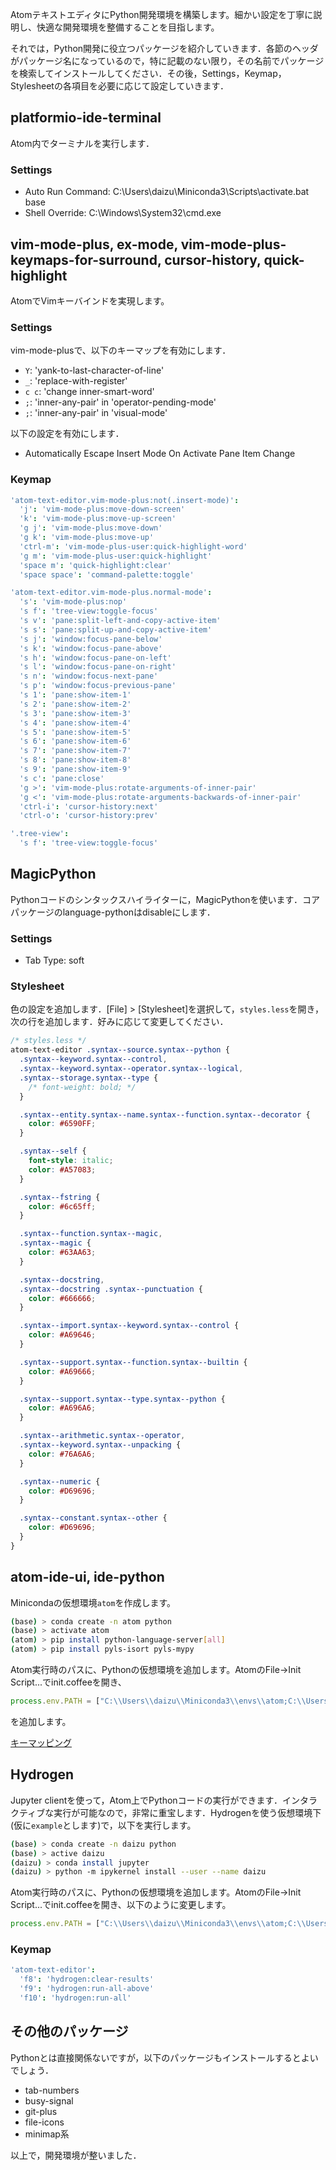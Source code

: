 ﻿AtomテキストエディタにPython開発環境を構築します。細かい設定を丁寧に説明し、快適な開発環境を整備することを目指します。

<!-- PELICAN_END_SUMMARY -->

それでは，Python開発に役立つパッケージを紹介していきます．各節のヘッダがパッケージ名になっているので，特に記載のない限り，その名前でパッケージを検索してインストールしてください．その後，Settings，Keymap，Stylesheetの各項目を必要に応じて設定していきます．

## platformio-ide-terminal

Atom内でターミナルを実行します．

### Settings

* Auto Run Command: C:\Users\daizu\Miniconda3\Scripts\activate.bat base
* Shell Override: C:\Windows\System32\cmd.exe


## vim-mode-plus, ex-mode, vim-mode-plus-keymaps-for-surround, cursor-history, quick-highlight

 AtomでVimキーバインドを実現します。

### Settings

vim-mode-plusで、以下のキーマップを有効にします．

* `Y`: 'yank-to-last-character-of-line'
* `_`: 'replace-with-register'
* `c c`: 'change inner-smart-word'
* `;`: 'inner-any-pair' in 'operator-pending-mode'
* `;`: 'inner-any-pair' in 'visual-mode'

以下の設定を有効にします．

* Automatically Escape Insert Mode On Activate Pane Item Change

### Keymap

```cson
'atom-text-editor.vim-mode-plus:not(.insert-mode)':
  'j': 'vim-mode-plus:move-down-screen'
  'k': 'vim-mode-plus:move-up-screen'
  'g j': 'vim-mode-plus:move-down'
  'g k': 'vim-mode-plus:move-up'
  'ctrl-m': 'vim-mode-plus-user:quick-highlight-word'
  'g m': 'vim-mode-plus-user:quick-highlight'
  'space m': 'quick-highlight:clear'
  'space space': 'command-palette:toggle'

'atom-text-editor.vim-mode-plus.normal-mode':
  's': 'vim-mode-plus:nop'
  's f': 'tree-view:toggle-focus'
  's v': 'pane:split-left-and-copy-active-item'
  's s': 'pane:split-up-and-copy-active-item'
  's j': 'window:focus-pane-below'
  's k': 'window:focus-pane-above'
  's h': 'window:focus-pane-on-left'
  's l': 'window:focus-pane-on-right'
  's n': 'window:focus-next-pane'
  's p': 'window:focus-previous-pane'
  's 1': 'pane:show-item-1'
  's 2': 'pane:show-item-2'
  's 3': 'pane:show-item-3'
  's 4': 'pane:show-item-4'
  's 5': 'pane:show-item-5'
  's 6': 'pane:show-item-6'
  's 7': 'pane:show-item-7'
  's 8': 'pane:show-item-8'
  's 9': 'pane:show-item-9'
  's c': 'pane:close'
  'g >': 'vim-mode-plus:rotate-arguments-of-inner-pair'
  'g <': 'vim-mode-plus:rotate-arguments-backwards-of-inner-pair'
  'ctrl-i': 'cursor-history:next'
  'ctrl-o': 'cursor-history:prev'

'.tree-view':
  's f': 'tree-view:toggle-focus'
```

## MagicPython

Pythonコードのシンタックスハイライターに，MagicPythonを使います．コアパッケージのlanguage-pythonはdisableにします．

### Settings

* Tab Type: soft

### Stylesheet

色の設定を追加します．[File] > [Stylesheet]を選択して，`styles.less`を開き，次の行を追加します．好みに応じて変更してください．

```css
/* styles.less */
atom-text-editor .syntax--source.syntax--python {
  .syntax--keyword.syntax--control,
  .syntax--keyword.syntax--operator.syntax--logical,
  .syntax--storage.syntax--type {
    /* font-weight: bold; */
  }

  .syntax--entity.syntax--name.syntax--function.syntax--decorator {
    color: #6590FF;
  }

  .syntax--self {
    font-style: italic;
    color: #A57083;
  }

  .syntax--fstring {
    color: #6c65ff;
  }

  .syntax--function.syntax--magic,
  .syntax--magic {
    color: #63AA63;
  }

  .syntax--docstring,
  .syntax--docstring .syntax--punctuation {
    color: #666666;
  }

  .syntax--import.syntax--keyword.syntax--control {
    color: #A69646;
  }

  .syntax--support.syntax--function.syntax--builtin {
    color: #A69666;
  }

  .syntax--support.syntax--type.syntax--python {
    color: #A696A6;
  }

  .syntax--arithmetic.syntax--operator,
  .syntax--keyword.syntax--unpacking {
    color: #76A6A6;
  }

  .syntax--numeric {
    color: #D69696;
  }

  .syntax--constant.syntax--other {
    color: #D69696;
  }
}
```


## atom-ide-ui, ide-python

Minicondaの仮想環境`atom`を作成します。

```bash
(base) > conda create -n atom python
(base) > activate atom
(atom) > pip install python-language-server[all]
(atom) > pip install pyls-isort pyls-mypy
```

Atom実行時のパスに、Pythonの仮想環境を追加します。AtomのFile->Init Script...でinit.coffeeを開き、

```javascript
process.env.PATH = ["C:\\Users\\daizu\\Miniconda3\\envs\\atom;C:\\Users\\daizu\\Miniconda3\\envs\\atom\\Library\\bin;C:\\Users\\daizu\\Miniconda3\\envs\\atom\\Scripts", process.env.PATH].join(";")
```

を追加します。

[キーマッピング](
https://github.com/facebookarchive/atom-ide-ui/blob/master/docs/keybindings.md)


## Hydrogen

Jupyter clientを使って，Atom上でPythonコードの実行ができます．インタラクティブな実行が可能なので，非常に重宝します．Hydrogenを使う仮想環境下(仮に`example`とします)で，以下を実行します。

```bash
(base) > conda create -n daizu python
(base) > active daizu
(daizu) > conda install jupyter
(daizu) > python -m ipykernel install --user --name daizu
```

Atom実行時のパスに、Pythonの仮想環境を追加します。AtomのFile->Init Script...でinit.coffeeを開き、以下のように変更します。

```javascript
process.env.PATH = ["C:\\Users\\daizu\\Miniconda3\\envs\\atom;C:\\Users\\daizu\\Miniconda3\\envs\\atom\\Library\\bin;C:\\Users\\daizu\\Miniconda3\\envs\\atom\\Scripts;C:\\Users\\daizu\\Miniconda3\\envs\\daizu;C:\\Users\\daizu\\Miniconda3\\envs\\daizu\\Library\\bin;C:\\Users\\daizu\\Miniconda3\\envs\\daizu\\Scripts", process.env.PATH].join(";")
```

### Keymap

```cson
'atom-text-editor':
  'f8': 'hydrogen:clear-results'
  'f9': 'hydrogen:run-all-above'
  'f10': 'hydrogen:run-all'
```


## その他のパッケージ

Pythonとは直接関係ないですが，以下のパッケージもインストールするとよいでしょう．

* tab-numbers
* busy-signal
* git-plus
* file-icons
* minimap系


以上で，開発環境が整いました．
